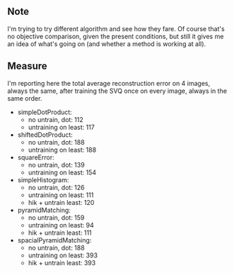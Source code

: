 
## Note

I'm trying to try different algorithm and see how they fare.
Of course that's no objective comparison, given the present conditions, but still it gives me an idea of what's going on (and whether a method is working at all).

## Measure

I'm reporting here the total average reconstruction error on 4 images, always the same, after training the SVQ once on every image, always in the same order.

- simpleDotProduct:
    - no untrain, dot:     112
    - untraining on least: 117
- shiftedDotProduct:
    - no untrain, dot:     188
    - untraining on least: 188
- squareError:
    - no untrain, dot:     139
    - untraining on least: 154
- simpleHistogram:
    - no untrain, dot:     126
    - untraining on least: 111
    - hik + untrain least: 120
- pyramidMatching:
    - no untrain, dot:     159
    - untraining on least: 94
    - hik + untrain least: 111
- spacialPyramidMatching:
    - no untrain, dot:     188
    - untraining on least: 393
    - hik + untrain least: 393
